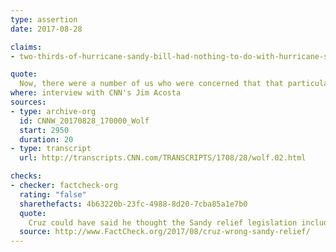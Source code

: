```yaml
---
type: assertion
date: 2017-08-28

claims:
- two-thirds-of-hurricane-sandy-bill-had-nothing-to-do-with-hurricane-sandy

quote:
  Now, there were a number of us who were concerned that that particular bill became a $50 billion bill filled with pork and unrelated spending that wasn't hurricane relief. It was simply local members of Congress spending on their pet projects. And two-thirds of what was spent in that bill had little or nothing to do with Hurricane Sandy.
where: interview with CNN's Jim Acosta
sources:
- type: archive-org
  id: CNNW_20170828_170000_Wolf
  start: 2950
  duration: 20
- type: transcript
  url: http://transcripts.CNN.com/TRANSCRIPTS/1708/28/wolf.02.html

checks:
- checker: factcheck-org
  rating: "false"
  sharethefacts: 4b63220b-23fc-4988-8d20-7cba85a1e7b0
  quote:
    Cruz could have said he thought the Sandy relief legislation included too many non-emergency items. That’s fair enough, and his opinion. But he was wrong to specifically say two-thirds of the bill “had nothing to do with Sandy,” or “little or nothing to do with Hurricane Sandy.”
  source: http://www.FactCheck.org/2017/08/cruz-wrong-sandy-relief/
---
```

